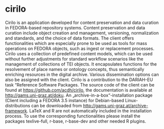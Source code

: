 cirilo
======
Cirilo is an application developed for content preservation and data curation in FEDORA-based repository systems. 
Content preservation and data curation include object creation and management, versioning, normalization and standards, 
and the choice of data formats. The client offers functionalities which are especially prone to be used as tools for mass 
operations on FEDORA objects, such as ingest or replacement processes. Cirilo uses a collection of predefined 
content models, which can be used without further adjustments for standard workflow scenarios like the management 
of collections of TEI objects. It encapsulates functions for the resolvement of place names or ontology concepts, thus 
semantically enriching resources in the digital archive. Various dissemination options can also be assigned with the client.
Cirilo is a contribution to the DARIAH-EU task “Reference Software Packages.
The source code of the client can be found at https://github.com/acdh/cirilo, the documentation is available at 
http://gams.uni-graz.at/doku. An „archive-in-a-box“-installation package (Client including a FEDORA 3.5 instance) for 
Debian-based Linux-distributions can be downloaded from http://gams.uni-graz.at/archive-framework.
LaTeX and R are not automatically included in the installation process. To use the corresponding functionalities please install the packages texlive-full, r-base, r-base-dev and other needed R plugins.

